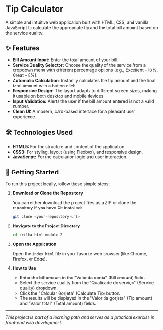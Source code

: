# Tip Calculator

A simple and intuitive web application built with HTML, CSS, and vanilla JavaScript to calculate the appropriate tip and the total bill amount based on the service quality.

## ✨ Features

-   **Bill Amount Input:** Enter the total amount of your bill.
-   **Service Quality Selector:** Choose the quality of the service from a dropdown menu with different percentage options (e.g., Excellent - 10%, Great - 8%).
-   **Automatic Calculation:** Instantly calculates the tip amount and the final total amount with a button click.
-   **Responsive Design:** The layout adapts to different screen sizes, making it usable on both desktop and mobile devices.
-   **Input Validation:** Alerts the user if the bill amount entered is not a valid number.
-   **Clean UI:** A modern, card-based interface for a pleasant user experience.

## 🛠️ Technologies Used

-   **HTML5:** For the structure and content of the application.
-   **CSS3:** For styling, layout (using Flexbox), and responsive design.
-   **JavaScript:** For the calculation logic and user interaction.

## 🚀 Getting Started

To run this project locally, follow these simple steps:

1.  **Download or Clone the Repository**

    You can either download the project files as a ZIP or clone the repository if you have Git installed:
    ```bash
    git clone <your-repository-url>
    ```

2.  **Navigate to the Project Directory**
    ```bash
    cd trilha-html-modulo-2
    ```

3.  **Open the Application**

    Open the `index.html` file in your favorite web browser (like Chrome, Firefox, or Edge).

4.  **How to Use**
    -   Enter the bill amount in the "Valor da conta" (Bill amount) field.
    -   Select the service quality from the "Qualidade do serviço" (Service quality) dropdown.
    -   Click the "Calcular Gorjeta" (Calculate Tip) button.
    -   The results will be displayed in the "Valor da gorjeta" (Tip amount) and "Valor total" (Total amount) fields.

---

*This project is part of a learning path and serves as a practical exercise in front-end web development.*